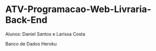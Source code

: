 # ATV-Programacao-Web-Livraria-Back-End

Alunos: Daniel Santos e Larissa Costa

Banco de Dados Heroku
